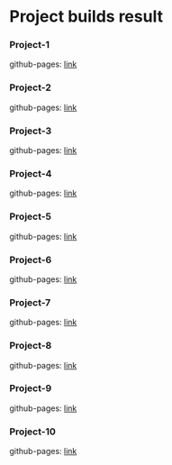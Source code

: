 # Project builds result

### Project-1

   github-pages: [link](https://abraklion.github.io/project-1/)
   
### Project-2

   github-pages: [link](https://abraklion.github.io/project-2/)
   
### Project-3

   github-pages: [link](https://abraklion.github.io/project-3/)
   
### Project-4

   github-pages: [link](https://abraklion.github.io/project-4/)
   
### Project-5

   github-pages: [link](https://abraklion.github.io/project-5/)
   
### Project-6

   github-pages: [link](https://abraklion.github.io/project-6/)
   
### Project-7

   github-pages: [link](https://abraklion.github.io/project-7/)
   
### Project-8

   github-pages: [link](https://abraklion.github.io/project-8/)
   
### Project-9

   github-pages: [link](https://abraklion.github.io/project-9/)
   
### Project-10

   github-pages: [link](https://abraklion.github.io/project-10/)
